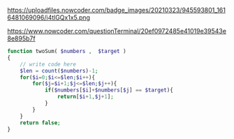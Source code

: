 https://uploadfiles.nowcoder.com/badge_images/20210323/945593801_1616481069096/i4tlGQx1x5.png

https://www.nowcoder.com/questionTerminal/20ef0972485e41019e39543e8e895b7f

```php
function twoSum( $numbers ,  $target )
{
    // write code here
    $len = count($numbers)-1;
    for($i=0;$i<=$len;$i++){
        for($j=$i+1;$j<=$len;$j++){
            if($numbers[$i]+$numbers[$j] == $target){
                return[$i+1,$j+1];
            }
        }
    }
    return false;
}
```
